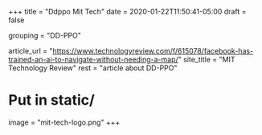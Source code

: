 +++
title = "Ddppo Mit Tech"
date = 2020-01-22T11:50:41-05:00
draft = false

grouping = "DD-PPO"

article_url = "https://www.technologyreview.com/f/615078/facebook-has-trained-an-ai-to-navigate-without-needing-a-map/"
site_title = "MIT Technology Review"
rest = "article about DD-PPO"

# Put in static/
image = "mit-tech-logo.png"
+++
